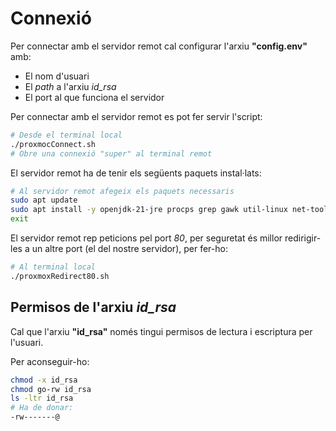# Connexió

Per connectar amb el servidor remot cal configurar l'arxiu **"config.env"** amb:

- El nom d'usuari 
- El *path* a l'arxiu *id_rsa*
- El port al que funciona el servidor

Per connectar amb el servidor remot es pot fer servir l'script:

```bash
# Desde el terminal local
./proxmocConnect.sh
# Obre una connexió "super" al terminal remot
```

El servidor remot ha de tenir els següents paquets instal·lats:

```bash
# Al servidor remot afegeix els paquets necessaris
sudo apt update
sudo apt install -y openjdk-21-jre procps grep gawk util-linux net-tools
exit
```

El servidor remot rep peticions pel port *80*, per seguretat és millor redirigir-les a un altre port (el del nostre servidor), per fer-ho:

```bash
# Al terminal local
./proxmoxRedirect80.sh
```

## Permisos de l'arxiu *id_rsa*

Cal que l'arxiu **"id_rsa"** només tingui permisos de lectura i escriptura per l'usuari.

Per aconseguir-ho:
```bash
chmod -x id_rsa
chmod go-rw id_rsa
ls -ltr id_rsa
# Ha de donar:
-rw-------@ 
```